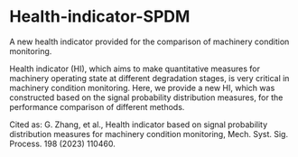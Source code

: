 # Health-indicator-SPDM
A new health indicator provided for the comparison of machinery condition monitoring.

Health indicator (HI), which aims to make quantitative measures for machinery operating state at different degradation stages, is very critical in machinery condition monitoring. Here, we provide a new HI, which was constructed based on the signal probability distribution measures, for the performance comparison of different methods.

Cited as: G. Zhang, et al., Health indicator based on signal probability distribution measures for machinery condition monitoring, Mech. Syst. Sig. Process. 198 (2023) 110460.
